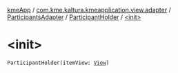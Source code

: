 [kmeApp](../../../index.md) / [com.kme.kaltura.kmeapplication.view.adapter](../../index.md) / [ParticipantsAdapter](../index.md) / [ParticipantHolder](index.md) / [&lt;init&gt;](./-init-.md)

# &lt;init&gt;

`ParticipantHolder(itemView: `[`View`](https://developer.android.com/reference/android/view/View.html)`)`